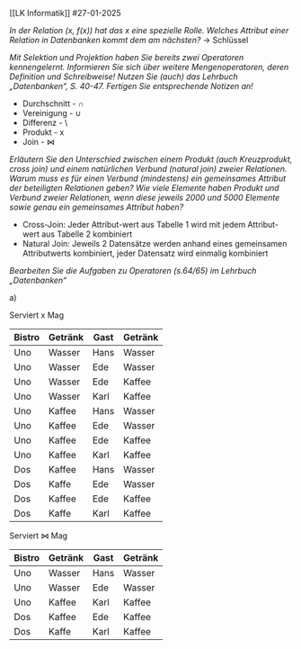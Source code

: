 [[LK Informatik]]
#27-01-2025

_In der Relation (x, f(x)) hat das x eine spezielle Rolle. Welches Attribut einer Relation in
Datenbanken kommt dem am nächsten?_
-> Schlüssel

_Mit Selektion und Projektion haben Sie bereits zwei Operatoren kennengelernt. Informieren Sie
sich über weitere Mengenoperatoren, deren Definition und Schreibweise! Nutzen Sie (auch) das
Lehrbuch „Datenbanken“, S. 40-47. Fertigen Sie entsprechende Notizen an!_
- Durchschnitt - ∩
- Vereinigung - ∪
- Differenz - \
- Produkt - x
- Join - ⋈

_Erläutern Sie den Unterschied zwischen einem Produkt (auch Kreuzprodukt, cross join) und
einem natürlichen Verbund (natural join) zweier Relationen. Warum muss es für einen Verbund
(mindestens) ein gemeinsames Attribut der beteiligten Relationen geben? Wie viele Elemente
haben Produkt und Verbund zweier Relationen, wenn diese jeweils 2000 und 5000 Elemente
sowie genau ein gemeinsames Attribut haben?_
- Cross-Join: Jeder Attribut-wert aus Tabelle 1 wird mit jedem Attribut-wert aus Tabelle 2 kombiniert
- Natural Join: Jeweils 2 Datensätze werden anhand eines gemeinsamen Attributwerts kombiniert, jeder Datensatz wird einmalig kombiniert 


_Bearbeiten Sie die Aufgaben zu Operatoren (s.64/65) im Lehrbuch „Datenbanken“_

a) 

Serviert x Mag

| Bistro | Getränk | Gast | Getränk |
| ------ | ------- | ---- | ------- |
| Uno    | Wasser  | Hans | Wasser  |
| Uno    | Wasser  | Ede  | Wasser  |
| Uno    | Wasser  | Ede  | Kaffee  |
| Uno    | Wasser  | Karl | Kaffee  |
| Uno    | Kaffee  | Hans | Wasser  |
| Uno    | Kaffee  | Ede  | Wasser  |
| Uno    | Kaffee  | Ede  | Kaffee  |
| Uno    | Kaffee  | Karl | Kaffee  |
| Dos    | Kaffee  | Hans | Wasser  |
| Dos    | Kaffe   | Ede  | Wasser  |
| Dos    | Kaffee  | Ede  | Kaffee  |
| Dos    | Kaffe   | Karl | Kaffee  |

Serviert ⋈ Mag


| Bistro | Getränk | Gast | Getränk |
| ------ | ------- | ---- | ------- |
| Uno    | Wasser  | Hans | Wasser  |
| Uno    | Wasser  | Ede  | Wasser  |
| Uno    | Kaffee  | Karl | Kaffee  |
| Dos    | Kaffee  | Ede  | Kaffee  |
| Dos    | Kaffe   | Karl | Kaffee  |
